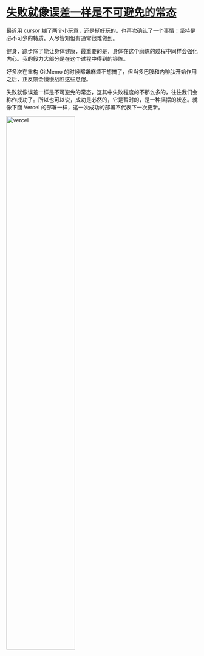 # [失败就像误差一样是不可避免的常态](https://github.com/VandeeFeng/gitmemo/issues/20)

最近用 cursor 糊了两个小玩意，还是挺好玩的。也再次确认了一个事情：坚持是必不可少的特质。人尽皆知但有通常很难做到。

健身，跑步除了能让身体健康，最重要的是，身体在这个磨炼的过程中同样会强化内心。我的毅力大部分是在这个过程中得到的锻炼。

好多次在重构 GitMemo 的时候都嫌麻烦不想搞了，但当多巴胺和内啡肽开始作用之后，正反馈会慢慢战胜这些怠倦。

失败就像误差一样是不可避免的常态，这其中失败程度的不那么多的，往往我们会称作成功了。所以也可以说，成功是必然的，它是暂时的，是一种摇摆的状态。就像下面 Vercel 的部署一样，这一次成功的部署不代表下一次更新。

<img width="60%" alt="vercel" src="https://github.com/user-attachments/assets/bf2a7727-c76a-4507-8d23-1a8f2cdf0814">

